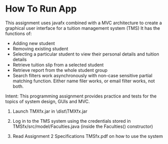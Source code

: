 # How To Run App

This assignment uses javafx combined with a MVC architecture to create a graphical user interface for a tuition management system (TMS) 
It has the functions of:
- Adding new student
- Removing existing student
- Selecting a particular student to view their personal details and tuition details
- Retrieve tuition slip from a selected student
- Retrieve report from the whole student group
- Search filters work asynchronously with non-case sensitive partial matching function. Either name filer works, or email filter works, not both.

Intent: This programming assignment provides practice and tests for the topics of system design, GUIs and
MVC.

1. Launch TMXfx.jar in \dist\TMXfx.jar

2. Log in to the TMS system using the credentials stored in TMSfx/src/model/Faculties.java (inside the Faculties() constructor)

3. Read Assignment 2 Specifications TMSfx.pdf on how to use the system

